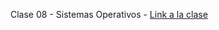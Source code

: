 Clase 08 - Sistemas Operativos - [Link a la clase](http://iic2333.ing.puc.cl/slides/exploratorio-os.html#/1/3)